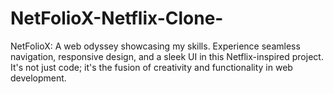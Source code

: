 # NetFolioX-Netflix-Clone-
NetFolioX: A web odyssey showcasing my skills. Experience seamless navigation, responsive design, and a sleek UI in this Netflix-inspired project. It's not just code; it's the fusion of creativity and functionality in web development.
